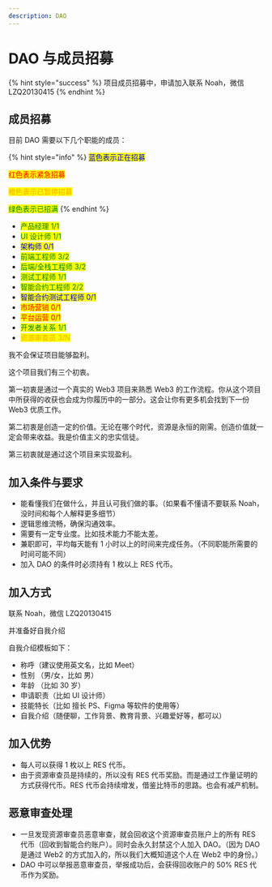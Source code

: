 ```yaml
---
description: DAO
---
```


# DAO 与成员招募

{% hint style="success" %}
项目成员招募中，申请加入联系 Noah，微信 LZQ20130415
{% endhint %}

## 成员招募

目前 DAO 需要以下几个职能的成员：

{% hint style="info" %}
<mark style="color:blue;">蓝色表示正在招募</mark>

<mark style="color:red;">红色表示紧急招募</mark>

<mark style="color:orange;">橙色表示已暂停招募</mark>

<mark style="color:green;">绿色表示已招满</mark>
{% endhint %}

* <mark style="color:green;">产品经理 1/1</mark>
* <mark style="color:green;">UI 设计师 1/1</mark>
* <mark style="color:blue;">架构师 0/1</mark>
* <mark style="color:green;">前端工程师 3/2</mark>
* <mark style="color:green;">后端/全栈工程师 3/2</mark>
* <mark style="color:green;">测试工程师 1/1</mark>
* <mark style="color:green;">智能合约工程师 2/2</mark>
* <mark style="color:blue;">智能合约测试工程师 0/1</mark>
* <mark style="color:red;">市场营销 0/1</mark>
* <mark style="color:red;">平台运营 0/1</mark>
* <mark style="color:green;">开发者关系 1/1</mark>
* <mark style="color:orange;">资源审查员 3/N</mark>

我不会保证项目能够盈利。

这个项目我们有三个初衷。

第一初衷是通过一个真实的 Web3 项目来熟悉 Web3 的工作流程。你从这个项目中所获得的收获也会成为你履历中的一部分。这会让你有更多机会找到下一份 Web3 优质工作。

第二初衷是创造一定的价值。无论在哪个时代，资源是永恒的刚需。创造价值就一定会带来收益。我是价值主义的忠实信徒。

第三初衷就是通过这个项目来实现盈利。

## 加入条件与要求

* 能看懂我们在做什么，并且认可我们做的事。（如果看不懂请不要联系 Noah，没时间和每个人解释更多细节）
* 逻辑思维流畅，确保沟通效率。
* 需要有一定专业度。比如技术能力不能太差。
* 兼职即可，平均每天能有 1 小时以上的时间来完成任务。（不同职能所需要的时间可能不同）
* 加入 DAO 的条件时必须持有 1 枚以上 RES 代币。

## 加入方式

联系 Noah，微信 LZQ20130415

并准备好自我介绍

自我介绍模板如下：

* 称呼（建议使用英文名，比如 Meet）
* 性别 （男/女，比如 男）
* 年龄 （比如 30 岁）
* 申请职责（比如 UI 设计师）
* 技能特长（比如 擅长 PS、Figma 等软件的使用等）
* 自我介绍（随便聊，工作背景、教育背景、兴趣爱好等，都可以）

## 加入优势

* 每人可以获得 1 枚以上 RES 代币。
* 由于资源审查员是持续的，所以没有 RES 代币奖励。而是通过工作量证明的方式获得代币。RES 代币会持续增发，借鉴比特币的思路。也会有减产机制。

## 恶意审查处理

* 一旦发现资源审查员恶意审查，就会回收这个资源审查员账户上的所有 RES 代币（回收到智能合约账户）。同时会永久封禁这个人加入 DAO。（因为 DAO 是通过 Web2 的方式加入的，所以我们大概知道这个人在 Web2 中的身份。）
* DAO 中可以举报恶意审查员，举报成功后，会获得回收账户的 50% RES 代币作为奖励。



##
